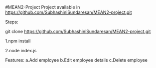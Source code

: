 #MEAN2-Project
Project available in  https://github.com/SubhashiniSundaresan/MEAN2-project.git 

Steps:

git clone https://github.com/SubhashiniSundaresan/MEAN2-project.git 


1.npm install


2.node index.js

Features:
a.Add employee
b.Edit employee details
c.Delete employee
